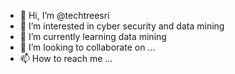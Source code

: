 - 👋 Hi, I’m @techtreesri
- 👀 I’m interested in cyber security and data mining 
- 🌱 I’m currently learning data mining
- 💞️ I’m looking to collaborate on ...
- 📫 How to reach me ...

<!---
techtreesri/techtreesri is a ✨ special ✨ repository because its `README.md` (this file) appears on your GitHub profile.
You can click the Preview link to take a look at your changes.
--->
